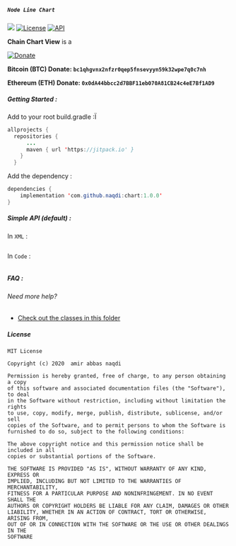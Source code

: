 ##### `Node Line Chart`

[![](https://jitpack.io/v/naqdi/reactor.svg)](https://jitpack.io/#dfmAbbas/reactor)
[![License](http://img.shields.io/badge/license-MIT-green.svg?style=flat)](https://github.com/naqdi/reactor)
[![API](https://img.shields.io/badge/API-14%2B-blue.svg?style=flat)](https://github.com/naqdi/reactor)

**Chain Chart View** is a 


[![Donate](https://img.shields.io/badge/Donate-green)](https://idpay.ir/naqdi)

**Bitcoin (BTC) Donate: `bc1qhgvnx2nfzr0qep5fnsevyyn59k32wpe7q0c7nh`**

**Ethereum (ETH) Donate: `0x0dA44bbcc2d7BBF11eb070A81CB24c4eE7Bf1AD9`**




##### Getting Started :

Add to your root build.gradle :Ï

```java
allprojects {
  repositories {
      ...
      maven { url 'https://jitpack.io' }
    }
  }
```

Add the dependency :

```java
dependencies {
    implementation 'com.github.naqdi:chart:1.0.0'
}
```

##### Simple API (default) :

In `XML` :

```XML 

```

In `Code` :

```java

```

##### FAQ :

###### Need more help?

- [Check out the classes in this folder](sample/src/main/java/com/naqdi/sample)

##### License

```
MIT License

Copyright (c) 2020  amir abbas naqdi

Permission is hereby granted, free of charge, to any person obtaining a copy
of this software and associated documentation files (the "Software"), to deal
in the Software without restriction, including without limitation the rights
to use, copy, modify, merge, publish, distribute, sublicense, and/or sell
copies of the Software, and to permit persons to whom the Software is
furnished to do so, subject to the following conditions:

The above copyright notice and this permission notice shall be included in all
copies or substantial portions of the Software.

THE SOFTWARE IS PROVIDED "AS IS", WITHOUT WARRANTY OF ANY KIND, EXPRESS OR
IMPLIED, INCLUDING BUT NOT LIMITED TO THE WARRANTIES OF MERCHANTABILITY,
FITNESS FOR A PARTICULAR PURPOSE AND NONINFRINGEMENT. IN NO EVENT SHALL THE
AUTHORS OR COPYRIGHT HOLDERS BE LIABLE FOR ANY CLAIM, DAMAGES OR OTHER
LIABILITY, WHETHER IN AN ACTION OF CONTRACT, TORT OR OTHERWISE, ARISING FROM,
OUT OF OR IN CONNECTION WITH THE SOFTWARE OR THE USE OR OTHER DEALINGS IN THE
SOFTWARE
```
